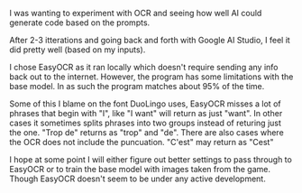 
I was wanting to experiment with OCR and seeing how well AI could generate code based on the prompts. 

After 2-3 itterations and going back and forth with Google AI Studio, I feel it did pretty well (based on my inputs).

I chose EasyOCR as it ran locally which doesn't require sending any info back out to the internet. 
However, the program has some limitations with the base model. In as such the program matches about 95% of the time.

Some of this I blame on the font DuoLingo uses, EasyOCR misses a lot of phrases that begin with "I", like "I want" will
return as just "want".
In other cases it sometimes splits phrases into two groups instead of returing just the one. 
"Trop de" returns as "trop" and "de".
There are also cases where the OCR does not include the puncuation. "C'est" may return as "Cest"

I hope at some point I will either figure out better settings to pass through to EasyOCR or to train the base model with 
images taken from the game. Though EasyOCR doesn't seem to be under any active development.

